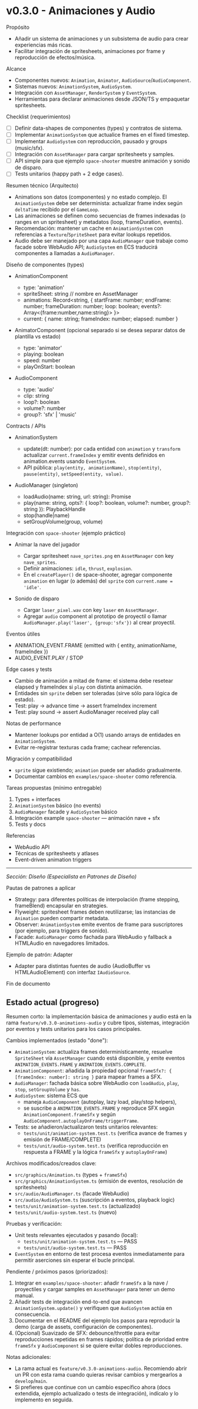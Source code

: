 # v0.3.0 - Animaciones y Audio

Propósito

- Añadir un sistema de animaciones y un subsistema de audio para crear experiencias más ricas.
- Facilitar integración de spritesheets, animaciones por frame y reproducción de efectos/música.

Alcance

- Componentes nuevos: `Animation`, `Animator`, `AudioSource`/`AudioComponent`.
- Sistemas nuevos: `AnimationSystem`, `AudioSystem`.
- Integración con `AssetManager`, `RenderSystem` y `EventSystem`.
- Herramientas para declarar animaciones desde JSON/TS y empaquetar spritesheets.

Checklist (requerimientos)

- [ ] Definir data-shapes de componentes (types) y contratos de sistema.
- [ ] Implementar `AnimationSystem` que actualice frames en el fixed timestep.
- [ ] Implementar `AudioSystem` con reproducción, pausado y groups (music/sfx).
- [ ] Integración con `AssetManager` para cargar spritesheets y samples.
- [ ] API simple para que ejemplo `space-shooter` muestre animación y sonido de disparo.
- [ ] Tests unitarios (happy path + 2 edge cases).

Resumen técnico (Arquitecto)

- Animations son datos (componentes) y no estado complejo. El `AnimationSystem` debe ser determinista: actualizar frame index según `deltaTime` recibido por el `GameLoop`.
- Las animaciones se definen como secuencias de frames indexadas (o ranges en un spritesheet) y metadatos (loop, frameDuration, events).
- Recomendación: mantener un cache en `AnimationSystem` con referencias a `Texture`/`SpriteSheet` para evitar lookups repetidos.
- Audio debe ser manejado por una capa `AudioManager` que trabaje como facade sobre WebAudio API; `AudioSystem` en ECS traducirá componentes a llamadas a `AudioManager`.

Diseño de componentes (types)

- AnimationComponent

  - type: 'animation'
  - spriteSheet: string // nombre en AssetManager
  - animations: Record<string, { startFrame: number; endFrame: number; frameDuration: number; loop: boolean; events?: Array<{frame:number,name:string}> }>
  - current: { name: string; frameIndex: number; elapsed: number }

- AnimatorComponent (opcional separado si se desea separar datos de plantilla vs estado)

  - type: 'animator'
  - playing: boolean
  - speed: number
  - playOnStart: boolean

- AudioComponent
  - type: 'audio'
  - clip: string
  - loop?: boolean
  - volume?: number
  - group?: 'sfx' | 'music'

Contracts / APIs

- AnimationSystem

  - update(dt: number): por cada entidad con `animation` y `transform` actualizar `current.frameIndex` y emitir events definidos en animation.events usando `EventSystem`.
  - API pública: `play(entity, animationName)`, `stop(entity)`, `pause(entity)`, `setSpeed(entity, value)`.

- AudioManager (singleton)
  - loadAudio(name: string, url: string): Promise<void>
  - play(name: string, opts?: { loop?: boolean, volume?: number, group?: string }): PlaybackHandle
  - stop(handle|name)
  - setGroupVolume(group, volume)

Integración con `space-shooter` (ejemplo práctico)

- Animar la nave del jugador

  - Cargar spritesheet `nave_sprites.png` en `AssetManager` con key `nave_sprites`.
  - Definir animaciones: `idle`, `thrust`, `explosion`.
  - En el `createPlayer()` de space-shooter, agregar componente `animation` en lugar (o además) del `sprite` con `current.name = 'idle'`.

- Sonido de disparo
  - Cargar `laser_pixel.wav` con key `laser` en `AssetManager`.
  - Agregar `audio` component al prototipo de proyectil o llamar `AudioManager.play('laser', {group:'sfx'})` al crear proyectil.

Eventos útiles

- ANIMATION_EVENT.FRAME (emitted with { entity, animationName, frameIndex })
- AUDIO_EVENT.PLAY / STOP

Edge cases y tests

- Cambio de animación a mitad de frame: el sistema debe resetear elapsed y frameIndex si `play` con distinta animación.
- Entidades sin `sprite` deben ser toleradas (sirve sólo para lógica de estado).
- Test: play -> advance time -> assert frameIndex increment
- Test: play sound -> assert AudioManager received play call

Notas de performance

- Mantener lookups por entidad a O(1) usando arrays de entidades en `AnimationSystem`.
- Evitar re-registrar texturas cada frame; cachear referencias.

Migración y compatibilidad

- `sprite` sigue existiendo; `animation` puede ser añadido gradualmente.
- Documentar cambios en `examples/space-shooter` como referencia.

Tareas propuestas (mínimo entregable)

1. Types + interfaces
2. `AnimationSystem` básico (no events)
3. `AudioManager` facade y `AudioSystem` básico
4. Integración example `space-shooter` — animación nave + sfx
5. Tests y docs

Referencias

- WebAudio API
- Técnicas de spritesheets y atlases
- Event-driven animation triggers

---

_Sección: Diseño (Especialista en Patrones de Diseño)_

Pautas de patrones a aplicar

- Strategy: para diferentes políticas de interpolación (frame stepping, frameBlend) encapsular en strategies.
- Flyweight: spritesheet frames deben reutilizarse; las instancias de `Animation` pueden compartir metadata.
- Observer: `AnimationSystem` emite eventos de frame para suscriptores (por ejemplo, para triggers de sonido).
- Facade: `AudioManager` como fachada para WebAudio y fallback a HTMLAudio en navegadores limitados.

Ejemplo de patrón: Adapter

- Adapter para distintas fuentes de audio (AudioBuffer vs HTMLAudioElement) con interfaz `IAudioSource`.

Fin de documento

## Estado actual (progreso)

Resumen corto: la implementación básica de animaciones y audio está en la rama `feature/v0.3.0-animations-audio` y cubre tipos, sistemas, integración por eventos y tests unitarios para los casos principales.

Cambios implementados (estado "done"):

- `AnimationSystem`: actualiza frames determinísticamente, resuelve `SpriteSheet` vía `AssetManager` cuando está disponible, y emite eventos `ANIMATION_EVENTS.FRAME` y `ANIMATION_EVENTS.COMPLETE`.
- `AnimationComponent`: añadida la propiedad opcional `frameSfx?: { [frameIndex: number]: string }` para mapear frames a SFX.
- `AudioManager`: fachada básica sobre WebAudio con `loadAudio`, `play`, `stop`, `setGroupVolume` y `has`.
- `AudioSystem`: sistema ECS que
  - maneja `AudioComponent` (autoplay, lazy load, play/stop helpers),
  - se suscribe a `ANIMATION_EVENTS.FRAME` y reproduce SFX según `AnimationComponent.frameSfx` y según `AudioComponent.autoplayOnFrame/triggerFrame`.
- Tests: se añadieron/actualizaron tests unitarios relevantes:
  - `tests/unit/animation-system.test.ts` (verifica avance de frames y emisión de FRAME/COMPLETE)
  - `tests/unit/audio-system.test.ts` (verifica reproducción en respuesta a FRAME y la lógica `frameSfx` y `autoplayOnFrame`)

Archivos modificados/creados clave:

- `src/graphics/Animation.ts` (types + `frameSfx`)
- `src/graphics/AnimationSystem.ts` (emisión de eventos, resolución de spritesheets)
- `src/audio/AudioManager.ts` (facade WebAudio)
- `src/audio/AudioSystem.ts` (suscripción a eventos, playback logic)
- `tests/unit/animation-system.test.ts` (actualizado)
- `tests/unit/audio-system.test.ts` (nuevo)

Pruebas y verificación:

- Unit tests relevantes ejecutados y pasando (local):
  - `tests/unit/animation-system.test.ts` — PASS
  - `tests/unit/audio-system.test.ts` — PASS
- `EventSystem` en entorno de test procesa eventos inmediatamente para permitir aserciones sin esperar el bucle principal.

Pendiente / próximos pasos (priorizados):

1. Integrar en `examples/space-shooter`: añadir `frameSfx` a la nave / proyectiles y cargar samples en `AssetManager` para tener un demo manual.
2. Añadir tests de integración end-to-end que avancen `AnimationSystem.update()` y verifiquen que `AudioSystem` actúa en consecuencia.
3. Documentar en el README del ejemplo los pasos para reproducir la demo (carga de assets, configuración de componentes).
4. (Opcional) Suavizado de SFX: debounce/throttle para evitar reproducciones repetidas en frames rápidos; política de prioridad entre `frameSfx` y `AudioComponent` si se quiere evitar dobles reproducciones.

Notas adicionales:

- La rama actual es `feature/v0.3.0-animations-audio`. Recomiendo abrir un PR con esta rama cuando quieras revisar cambios y mergearlos a `develop`/`main`.
- Si prefieres que continue con un cambio específico ahora (docs extendida, ejemplo actualizado o tests de integración), indícalo y lo implemento en seguida.

